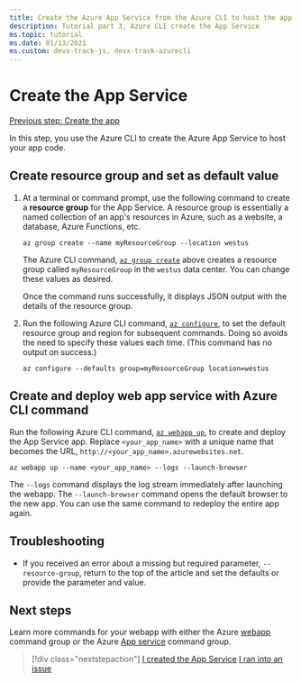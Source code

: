 ```yaml
---
title: Create the Azure App Service from the Azure CLI to host the app
description: Tutorial part 3, Azure CLI create the App Service
ms.topic: tutorial
ms.date: 01/13/2021
ms.custom: devx-track-js, devx-track-azurecli
---
```


# Create the App Service

[Previous step: Create the app](tutorial-vscode-azure-cli-node-02.md)

In this step, you use the Azure CLI to create the Azure App Service to host your app code.

<a name="create-resource-group"></a>

## Create resource group and set as default value

1. At a terminal or command prompt, use the following command to create a **resource group** for the App Service. A resource group is essentially a named collection of an app's resources in Azure, such as a website, a database, Azure Functions, etc.

    ```azurecli
    az group create --name myResourceGroup --location westus
    ```

    The Azure CLI command, [`az group create`](/cli/azure/group#az_group_create) above creates a resource group called `myResourceGroup` in the `westus` data center. You can change these values as desired.

    Once the command runs successfully, it displays JSON output with the details of the resource group.

1. Run the following Azure CLI command, [`az configure`](/cli/azure/config), to set the default resource group and region for subsequent commands. Doing so avoids the need to specify these values each time. (This command has no output on success.)

    ```azurecli
    az configure --defaults group=myResourceGroup location=westus
    ```

## Create and deploy web app service with Azure CLI command

Run the following Azure CLI command,  [`az webapp up`](/cli/azure/webapp#az_webapp_up), to create and deploy the App Service app. Replace `<your_app_name>` with a unique name that becomes the URL, `http://<your_app_name>.azurewebsites.net`. 

```azurecli
az webapp up --name <your_app_name> --logs --launch-browser
```

The `--logs` command displays the log stream immediately after launching the webapp. The `--launch-browser` command opens the default browser to the new app. You can use the same command to redeploy the entire app again. 

## Troubleshooting

* If you received an error about a missing but required parameter, `--resource-group`, return to the top of the article and set the defaults or provide the parameter and value. 

## Next steps

Learn more commands for your webapp with either the Azure [webapp](/cli/azure/webapp) command group or the Azure [App service](/cli/azure/appservice) command group. 

> [!div class="nextstepaction"]
> [I created the App Service](tutorial-vscode-azure-cli-node-04.md) [I ran into an issue](https://www.research.net/r/PWZWZ52?tutorial=node-deployment&step=create-website)
